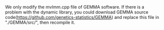 We only modify the mvlmm.cpp file of GEMMA software. 
If there is a problem with the dynamic library, you could download GEMMA source code(https://github.com/genetics-statistics/GEMMA) and replace this file in "./GEMMA/src/", then recompile it.
